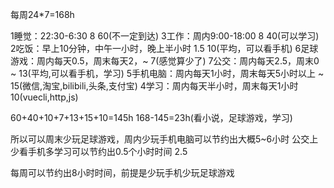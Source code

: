 每周24*7=168h

1睡觉：22:30-6:30 8 60(不一定到达)
3工作：周内9:00-18:00 8 40(可以学习)
2吃饭：早上10分钟，中午一小时，晚上半小时 1.5 10(平均，可以看手机)
6足球游戏：周内每天0.5，周末每天2，~ 7(感觉算少了)
7公交：周内每天2.5，周末0 ~ 13(平均,可以看手机，学习)
5手机电脑：周内每天1小时，周末每天5小时以上 ~ 15(微信,淘宝,bilibili,头条,支付宝)
4学习：周内每天半小时，周末每天1小时 10(vuecli,http,js)


60+40+10+7+13+15+10=145h
168-145=23h(看小说，足球游戏，学习)

所以可以周末少玩足球游戏，周内少玩手机电脑可以节约出大概5~6小时
公交上少看手机多学习可以节约出0.5个小时时间 2.5

每周可以节约出8小时时间，前提是少玩手机少玩足球游戏